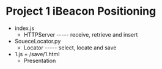 # Project 1 iBeacon Positioning
- index.js
  - HTTPServer ----- receive, retrieve and insert
- SoueceLocator.py
  - Locator ----- select, locate and save
- 1.js + /save/1.html
  - Presentation
